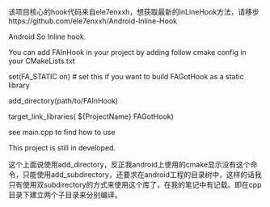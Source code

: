 该项目核心的hook代码来自ele7enxxh，想获取最新的InLineHook方法，请移步https://github.com/ele7enxxh/Android-Inline-Hook


Android So Inline hook.

You can add FAInHook in your project by adding follow
cmake config in your CMakeLists.txt

set(FA_STATIC on)       # set this if you want to build FAGotHook as a static library

add_directory(path/to/FAInHook)

target_link_libraries( ${ProjectName} FAGotHook)

see main.cpp to find how to use

This project is still in developed.

这个上面说使用add_directory，反正我android上使用的cmake显示没有这个命令，只能使用add_subdirectory，还要求在android工程的目录树中，这样的话我只有使用双subdirectory的方式来使用这个库了，在我的笔记中有记载。即在cpp目录下建立两个子目录来分别编译。